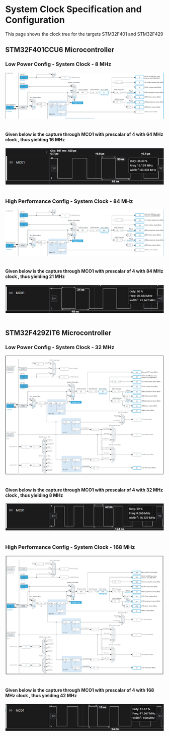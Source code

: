 # System Clock Specification and Configuration

This page shows the clock tree for the targets STM32F401 and STM32F429

## STM32F401CCU6 Microcontroller
### Low Power Config - System Clock - 8 MHz 

<img title="STM32F401 Clock" alt="STM32CubeIDE" src="clock_configs/Low_Power_Clock_Config_STM32F401.png"> <br></br>

#### Given below is the capture through MCO1 with prescalar of 4 with 64 MHz clock , thus yielding 16 MHz

<img title="STM32F401 Clock Capture" alt="Logic Pro" src="logic_captures/LOW_POWER_MCO1_STM32F401_Capture.png"> <br></br>

### High Performance Config - System Clock - 84 MHz

<img title="STM32F401 Clock" alt="STM32CubeIDE" src="clock_configs/High_Performance_Clock_Config_STM32F401.png"> <br></br>

#### Given below is the capture through MCO1 with prescalar of 4 with 84 MHz clock , thus yielding 21 MHz

<img title="STM32F401 Clock Capture" alt="Logic Pro" src="logic_captures/HIGH_PERFORMANCE_MCO1_STM32F401_Capture.png"> <br></br>

## STM32F429ZIT6 Microcontroller
### Low Power Config - System Clock - 32 MHz

<img title="STM32F429 Clock" alt="STM32CubeIDE" src="clock_configs/Low_Power_Clock_Config_STM32F429.png"> <br></br>

#### Given below is the capture through MCO1 with prescalar of 4 with 32 MHz clock , thus yielding 8 MHz

<img title="STM32F429 Clock Capture" alt="Logic Pro" src="logic_captures/LOW_POWER_MCO1_STM32F429_Capture.png"> <br></br>

### High Performance Config - System Clock - 168 MHz

<img title="STM32F429 Clock" alt="STM32CubeIDE" src="clock_configs/High_Performance_Clock_Config_STM32F429.png"> <br></br>

#### Given below is the capture through MCO1 with prescalar of 4 with 168 MHz clock , thus yielding 42 MHz

<img title="STM32F429 Clock Capture" alt="Logic Pro" src="logic_captures/HIGH_PERFORMANCE_MCO1_STM32F429_Capture.png"> <br></br>